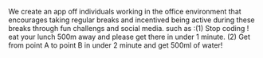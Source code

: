 
We create an app off individuals working in the office environment that encourages taking regular breaks and incentived
being active during these breaks through fun challengs and social media.
such as :(1) Stop coding ! eat your lunch 500m away and please get there in under 1 minute.
         (2) Get from point A to point B in under 2 minute and get 500ml of water!
